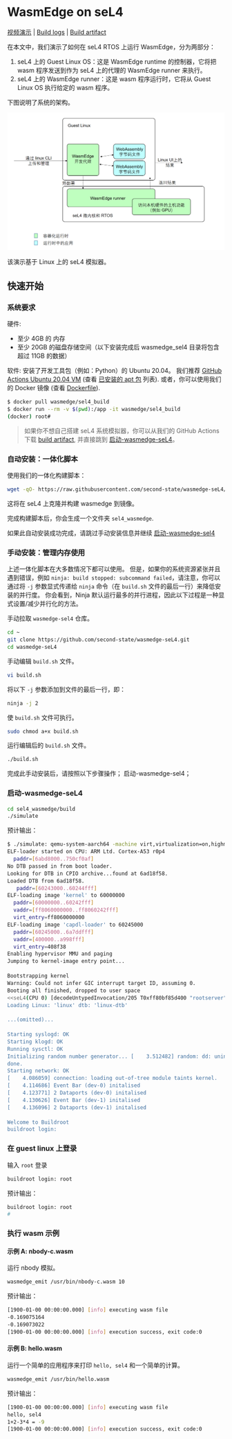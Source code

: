 # WasmEdge on seL4

[视频演示](https://youtu.be/2Qu-Trtkspk) | [Build logs](https://github.com/second-state/wasmedge-seL4/runs/3982081148?check_suite_focus=true) | [Build artifact](https://github.com/second-state/wasmedge-seL4/actions/runs/1374510169)

在本文中，我们演示了如何在 seL4 RTOS 上运行 WasmEdge，分为两部分：

1. seL4 上的 Guest Linux OS：这是 WasmEdge runtime 的控制器，它将把 wasm 程序发送到作为 seL4 上的代理的 WasmEdge runner 来执行。
2. seL4 上的 WasmEdge runner：这是 wasm 程序运行时，它将从 Guest Linux OS 执行给定的 wasm 程序。

下图说明了系统的架构。

![wasmedge-sel4](wasmedge-sel4.png)

该演示基于 Linux 上的 seL4 模拟器。

## 快速开始

### 系统要求

硬件:

- 至少 4GB 的 内存
- 至少 20GB 的磁盘存储空间（以下安装完成后 wasmedge_sel4 目录将包含超过 11GB 的数据）

软件: 安装了开发工具包（例如：Python）的 Ubuntu 20.04。 我们推荐 [GitHub Actions Ubuntu 20.04 VM](https://github.com/actions/virtual-environments/blob/main/images/linux/Ubuntu2004-README.md) (查看 [已安装的 apt 包](https://github.com/actions/virtual-environments/blob/main/images/linux/Ubuntu2004-README.md#installed-apt-packages) 列表). 或者，你可以使用我们的 Docker 镜像 (查看 [Dockerfile](https://github.com/second-state/wasmedge-seL4/blob/main/docs/Dockerfile.sel4_build)).

```bash
$ docker pull wasmedge/sel4_build
$ docker run --rm -v $(pwd):/app -it wasmedge/sel4_build
(docker) root#
```

> 如果你不想自己搭建 seL4 系统模拟器，你可以从我们的 GitHub Actions 下载 [build artifact](https://github.com/second-state/wasmedge-seL4/actions/runs/1374510169), 并直接跳到 [启动-wasmedge-seL4](#boot-wasmedge-sel4)。

### 自动安装：一体化脚本

使用我们的一体化构建脚本：

```bash
wget -qO- https://raw.githubusercontent.com/second-state/wasmedge-seL4/main/build.sh | bash
```

这将在 seL4 上克隆并构建 wasmedge 到镜像。

完成构建脚本后，你会生成一个文件夹 `sel4_wasmedge`.

如果此自动安装成功完成，请跳过手动安装信息并继续 [启动-wasmedge-sel4](https://github.com/second-state/wasmedge-seL4#boot-wasmedge-sel4)

### 手动安装：管理内存使用

上述一体化脚本在大多数情况下都可以使用。 但是，如果你的系统资源紧张并且遇到错误，例如 `ninja: build stopped: subcommand failed`，请注意，你可以通过将 `-j` 参数显式传递给 `ninja` 命令（在 `build.sh` 文件的最后一行）来降低安装的并行度。 你会看到，Ninja 默认运行最多的并行进程，因此以下过程是一种显式设置/减少并行化的方法。

手动拉取 `wasmedge-sel4` 仓库。

```bash
cd ~
git clone https://github.com/second-state/wasmedge-seL4.git
cd wasmedge-seL4
```

手动编辑 `build.sh` 文件。

```bash
vi build.sh
```

将以下 `-j` 参数添加到文件的最后一行，即：

```bash
ninja -j 2
```

使 `build.sh` 文件可执行。

```bash
sudo chmod a+x build.sh
```

运行编辑后的 `build.sh` 文件。

```bash
./build.sh
```

完成此手动安装后，请按照以下步骤操作； 启动-wasmedge-sel4；

### 启动-wasmedge-seL4

```bash
cd sel4_wasmedge/build
./simulate
```

预计输出：

```bash
$ ./simulate: qemu-system-aarch64 -machine virt,virtualization=on,highmem=off,secure=off -cpu cortex-a53 -nographic  -m size=2048  -kernel images/capdl-loader-image-arm-qemu-arm-virt
ELF-loader started on CPU: ARM Ltd. Cortex-A53 r0p4
  paddr=[6abd8000..750cf0af]
No DTB passed in from boot loader.
Looking for DTB in CPIO archive...found at 6ad18f58.
Loaded DTB from 6ad18f58.
   paddr=[60243000..60244fff]
ELF-loading image 'kernel' to 60000000
  paddr=[60000000..60242fff]
  vaddr=[ff8060000000..ff8060242fff]
  virt_entry=ff8060000000
ELF-loading image 'capdl-loader' to 60245000
  paddr=[60245000..6a7ddfff]
  vaddr=[400000..a998fff]
  virt_entry=408f38
Enabling hypervisor MMU and paging
Jumping to kernel-image entry point...

Bootstrapping kernel
Warning: Could not infer GIC interrupt target ID, assuming 0.
Booting all finished, dropped to user space
<<seL4(CPU 0) [decodeUntypedInvocation/205 T0xff80bf85d400 "rootserver" @4006f8]: Untyped Retype: Insufficient memory (1 * 2097152 bytes needed, 0 bytes available).>>
Loading Linux: 'linux' dtb: 'linux-dtb'

...(omitted)...

Starting syslogd: OK
Starting klogd: OK
Running sysctl: OK
Initializing random number generator... [    3.512482] random: dd: uninitialized urandom read (512 bytes read)
done.
Starting network: OK
[    4.086059] connection: loading out-of-tree module taints kernel.
[    4.114686] Event Bar (dev-0) initalised
[    4.123771] 2 Dataports (dev-0) initalised
[    4.130626] Event Bar (dev-1) initalised
[    4.136096] 2 Dataports (dev-1) initalised

Welcome to Buildroot
buildroot login:
```

### 在 guest linux 上登录

输入 `root` 登录

```bash
buildroot login: root
```

预计输出：

```bash
buildroot login: root
#
```

### 执行 wasm 示例

#### 示例 A: nbody-c.wasm

运行 nbody 模拟。

```bash
wasmedge_emit /usr/bin/nbody-c.wasm 10
```

预计输出：

```bash
[1900-01-00 00:00:00.000] [info] executing wasm file
-0.169075164
-0.169073022
[1900-01-00 00:00:00.000] [info] execution success, exit code:0
```

#### 示例 B: hello.wasm

运行一个简单的应用程序来打印 `hello, sel4` 和一个简单的计算。

```bash
wasmedge_emit /usr/bin/hello.wasm
```

预计输出：

```bash
[1900-01-00 00:00:00.000] [info] executing wasm file
hello, sel4
1+2-3*4 = -9
[1900-01-00 00:00:00.000] [info] execution success, exit code:0
```

